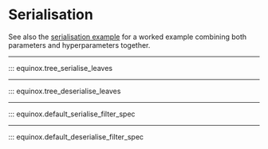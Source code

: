 # Serialisation

See also the [serialisation example](../examples/serialisation/) for a worked example combining both parameters and hyperparameters together.

---

::: equinox.tree_serialise_leaves

---

::: equinox.tree_deserialise_leaves

---

::: equinox.default_serialise_filter_spec

---

::: equinox.default_deserialise_filter_spec
